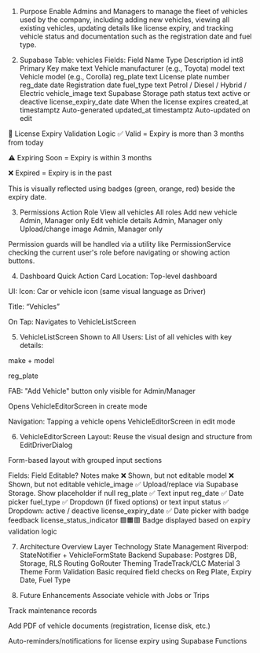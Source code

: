 1. Purpose
Enable Admins and Managers to manage the fleet of vehicles used by the company, including adding new vehicles, viewing all existing vehicles, updating details like license expiry, and tracking vehicle status and documentation such as the registration date and fuel type.

2. Supabase Table: vehicles
Fields:
Field Name	Type	Description
id	int8	Primary Key
make	text	Vehicle manufacturer (e.g., Toyota)
model	text	Vehicle model (e.g., Corolla)
reg_plate	text	License plate number
reg_date	date	Registration date
fuel_type	text	Petrol / Diesel / Hybrid / Electric
vehicle_image	text	Supabase Storage path
status	text	active or deactive
license_expiry_date	date	When the license expires
created_at	timestamptz	Auto-generated
updated_at	timestamptz	Auto-updated on edit

📌 License Expiry Validation Logic
✅ Valid = Expiry is more than 3 months from today

⚠️ Expiring Soon = Expiry is within 3 months

❌ Expired = Expiry is in the past

This is visually reflected using badges (green, orange, red) beside the expiry date.

3. Permissions
Action	Role
View all vehicles	All roles
Add new vehicle	Admin, Manager only
Edit vehicle details	Admin, Manager only
Upload/change image	Admin, Manager only

Permission guards will be handled via a utility like PermissionService checking the current user's role before navigating or showing action buttons.

4. Dashboard Quick Action Card
Location:
Top-level dashboard

UI:
Icon: Car or vehicle icon (same visual language as Driver)

Title: “Vehicles”

On Tap: Navigates to VehicleListScreen

5. VehicleListScreen
Shown to All Users:
List of all vehicles with key details:

make + model

reg_plate

FAB:
"Add Vehicle" button only visible for Admin/Manager

Opens VehicleEditorScreen in create mode

Navigation:
Tapping a vehicle opens VehicleEditorScreen in edit mode

6. VehicleEditorScreen
Layout:
Reuse the visual design and structure from EditDriverDialog

Form-based layout with grouped input sections

Fields:
Field	Editable?	Notes
make	❌	Shown, but not editable
model	❌	Shown, but not editable
vehicle_image	✅	Upload/replace via Supabase Storage. Show placeholder if null
reg_plate	✅	Text input
reg_date	✅	Date picker
fuel_type	✅	Dropdown (if fixed options) or text input
status	✅	Dropdown: active / deactive
license_expiry_date	✅	Date picker with badge feedback
license_status_indicator	🟩🟧🟥	Badge displayed based on expiry validation logic

7. Architecture Overview
Layer	Technology
State Management	Riverpod: StateNotifier + VehicleFormState
Backend	Supabase: Postgres DB, Storage, RLS
Routing	GoRouter
Theming	TradeTrack/CLC Material 3 Theme
Form Validation	Basic required field checks on Reg Plate, Expiry Date, Fuel Type

8. Future Enhancements
Associate vehicle with Jobs or Trips

Track maintenance records

Add PDF of vehicle documents (registration, license disk, etc.)

Auto-reminders/notifications for license expiry using Supabase Functions